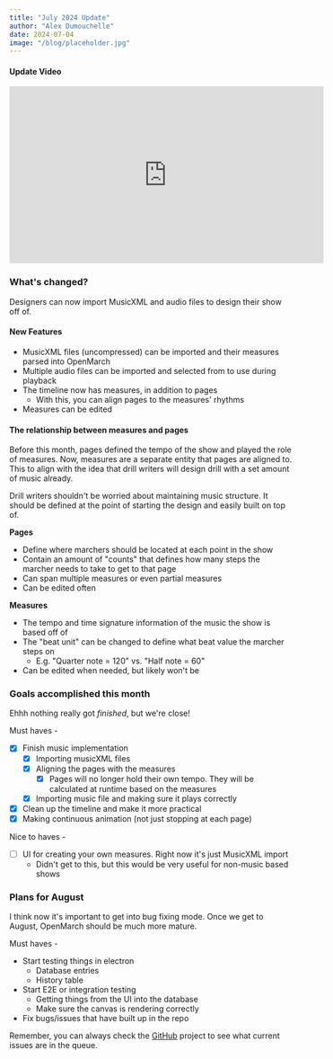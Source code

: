 ```yaml
---
title: "July 2024 Update"
author: "Alex Dumouchelle"
date: 2024-07-04
image: "/blog/placeholder.jpg"
---
```


#### Update Video

<iframe width="560" height="315" src="https://www.youtube.com/embed/C71E3LK9m2c?si=vwRRck-Ejq8MYJ7d" title="YouTube video player" frameborder="0" allow="accelerometer; autoplay; clipboard-write; encrypted-media; gyroscope; picture-in-picture; web-share" referrerpolicy="strict-origin-when-cross-origin" allowfullscreen></iframe>

<br/>

### What's changed?

Designers can now import MusicXML and audio files to design their show off of.

#### New Features

- MusicXML files (uncompressed) can be imported and their measures parsed into OpenMarch
- Multiple audio files can be imported and selected from to use during playback
- The timeline now has measures, in addition to pages
  - With this, you can align pages to the measures' rhythms
- Measures can be edited

#### The relationship between measures and pages

Before this month, pages defined the tempo of the show and played the role of measures.
Now, measures are a separate entity that pages are aligned to.
This to align with the idea that drill writers will design drill with a set amount of music already.

Drill writers shouldn't be worried about maintaining music structure.
It should be defined at the point of starting the design and easily built on top of.

**Pages**

- Define where marchers should be located at each point in the show
- Contain an amount of "counts" that defines how many steps the marcher needs to take to get to that page
- Can span multiple measures or even partial measures
- Can be edited often

**Measures**

- The tempo and time signature information of the music the show is based off of
- The "beat unit" can be changed to define what beat value the marcher steps on
  - E.g. "Quarter note = 120" vs. "Half note = 60"
- Can be edited when needed, but likely won't be

### Goals accomplished this month

Ehhh nothing really got _finished_, but we're close!

Must haves -

- [x] Finish music implementation
  - [x] Importing musicXML files
  - [x] Aligning the pages with the measures
    - [x] Pages will no longer hold their own tempo. They will be calculated at runtime based on the measures
  - [x] Importing music file and making sure it plays correctly
- [x] Clean up the timeline and make it more practical
- [x] Making continuous animation (not just stopping at each page)

Nice to haves -

- [ ] UI for creating your own measures. Right now it's just MusicXML import
  - Didn't get to this, but this would be very useful for non-music based shows

### Plans for August

I think now it's important to get into bug fixing mode.
Once we get to August, OpenMarch should be much more mature.

Must haves -

- Start testing things in electron
  - Database entries
  - History table
- Start E2E or integration testing
  - Getting things from the UI into the database
  - Make sure the canvas is rendering correctly
- Fix bugs/issues that have built up in the repo

Remember, you can always check the [GitHub](https://github.com/AlexDumo/OpenMarch) project to see what current issues are in the queue.
